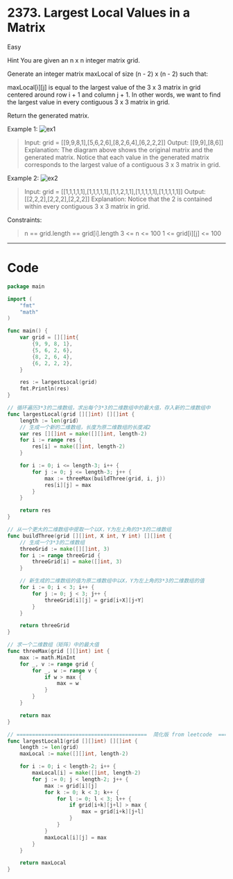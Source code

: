# 2373. Largest Local Values in a Matrix

Easy

Hint
You are given an n x n integer matrix grid.

Generate an integer matrix maxLocal of size (n - 2) x (n - 2) such that:

maxLocal[i][j] is equal to the largest value of the 3 x 3 matrix in grid centered around row i + 1 and column j + 1.
In other words, we want to find the largest value in every contiguous 3 x 3 matrix in grid.

Return the generated matrix.

Example 1:
![ex1](https://assets.leetcode.com/uploads/2022/06/21/ex1.png)
> Input: grid = [[9,9,8,1],[5,6,2,6],[8,2,6,4],[6,2,2,2]]
Output: [[9,9],[8,6]]
Explanation: The diagram above shows the original matrix and the generated matrix.
Notice that each value in the generated matrix corresponds to the largest value of a contiguous 3 x 3 matrix in grid.

Example 2:
![ex2](https://assets.leetcode.com/uploads/2022/07/02/ex2new2.png)
> Input: grid = [[1,1,1,1,1],[1,1,1,1,1],[1,1,2,1,1],[1,1,1,1,1],[1,1,1,1,1]]
Output: [[2,2,2],[2,2,2],[2,2,2]]
Explanation: Notice that the 2 is contained within every contiguous 3 x 3 matrix in grid.
 

Constraints:
> n == grid.length == grid[i].length
3 <= n <= 100
1 <= grid[i][j] <= 100

---

# Code
```go
package main

import (
	"fmt"
	"math"
)

func main() {
	var grid = [][]int{
		{9, 9, 8, 1},
		{5, 6, 2, 6},
		{8, 2, 6, 4},
		{6, 2, 2, 2},
	}

	res := largestLocal(grid)
	fmt.Println(res)
}

// 循环遍历3*3的二维数组，求出每个3*3的二维数组中的最大值，存入新的二维数组中
func largestLocal(grid [][]int) [][]int {
	length := len(grid)
	// 生成一个新的二维数组，长度为原二维数组的长度减2
	var res [][]int = make([][]int, length-2)
	for i := range res {
		res[i] = make([]int, length-2)
	}

	for i := 0; i <= length-3; i++ {
		for j := 0; j <= length-3; j++ {
			max := threeMax(buildThree(grid, i, j))
			res[i][j] = max
		}
	}

	return res
}

// 从一个更大的二维数组中提取一个以X，Y为左上角的3*3的二维数组
func buildThree(grid [][]int, X int, Y int) [][]int {
	// 生成一个3*3的二维数组
	threeGrid := make([][]int, 3)
	for i := range threeGrid {
		threeGrid[i] = make([]int, 3)
	}

	// 新生成的二维数组的值为原二维数组中以X，Y为左上角的3*3的二维数组的值
	for i := 0; i < 3; i++ {
		for j := 0; j < 3; j++ {
			threeGrid[i][j] = grid[i+X][j+Y]
		}
	}

	return threeGrid
}

// 求一个二维数组（矩阵）中的最大值
func threeMax(grid [][]int) int {
	max := math.MinInt
	for _, v := range grid {
		for _, w := range v {
			if w > max {
				max = w
			}
		}
	}

	return max
}

// ==========================================  简化版 from leetcode  ===============================================
func largestLocal1(grid [][]int) [][]int {
	length := len(grid)
	maxLocal := make([][]int, length-2)

	for i := 0; i < length-2; i++ {
		maxLocal[i] = make([]int, length-2)
		for j := 0; j < length-2; j++ {
			max := grid[i][j]
			for k := 0; k < 3; k++ {
				for l := 0; l < 3; l++ {
					if grid[i+k][j+l] > max {
						max = grid[i+k][j+l]
					}
				}
			}
			maxLocal[i][j] = max
		}
	}

	return maxLocal
}
```